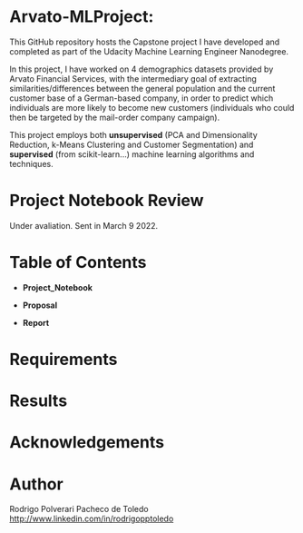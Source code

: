 # Arvato-MLProject: 

This GitHub repository hosts the Capstone project I have developed and completed as part of the Udacity Machine Learning Engineer Nanodegree. 

In this project, I have worked on 4 demographics datasets provided by Arvato Financial Services, with the intermediary goal of extracting similarities/differences between the general population and the current customer base of a German-based company, in order to predict which individuals are more likely to become new customers (individuals who could then be targeted by the mail-order company campaign). 

This project employs both **unsupervised** (PCA and Dimensionality Reduction, k-Means Clustering and Customer Segmentation) and **supervised** (from scikit-learn...) machine learning algorithms and techniques.



# Project Notebook Review
Under avaliation.  Sent in March 9 2022.
# Table of Contents

- **Project_Notebook**

  
- **Proposal**


- **Report**


# Requirements

# Results

# Acknowledgements

# Author
Rodrigo Polverari Pacheco de Toledo
http://www.linkedin.com/in/rodrigopptoledo





